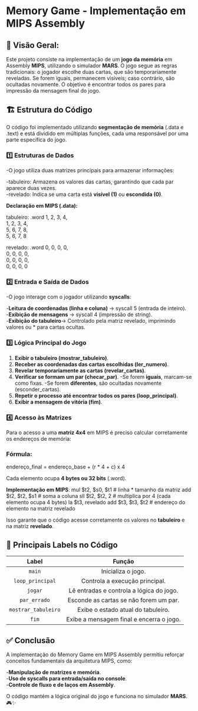 # **Memory Game - Implementação em MIPS Assembly** 

## **📌 Visão Geral:**
Este projeto consiste na implementação de um **jogo da memória** em Assembly **MIPS**, utilizando o simulador **MARS**. O jogo segue as regras tradicionais: o jogador escolhe duas cartas, que são temporariamente reveladas. Se forem iguais, permanecem visíveis; caso contrário, são ocultadas novamente. O objetivo é encontrar todos os pares para impressão da mensagem final do jogo.


## **🏗 Estrutura do Código**
O código foi implementado utilizando **segmentação de memória** (.data e .text) e está dividido em múltiplas funções, cada uma responsável por uma parte específica do jogo.

### **1️⃣ Estruturas de Dados**
-O jogo utiliza duas matrizes principais para armazenar informações:

 -tabuleiro: Armazena os valores das cartas, garantindo que cada par aparece duas vezes.<br> 
 -revelado: Indica se uma carta está **visível (1)** ou **escondida (0)**.<br> 

**Declaração em MIPS (.data):**

tabuleiro: .word 1, 2, 3, 4,<br> 
                 1, 2, 3, 4,<br>
                 5, 6, 7, 8,<br> 
                 5, 6, 7, 8<br>

revelado: .word 0, 0, 0, 0,<br>
                0, 0, 0, 0,<br>
                0, 0, 0, 0,<br>
                0, 0, 0, 0<br>


### **2️⃣ Entrada e Saída de Dados**
-O jogo interage com o jogador utilizando **syscalls**:

 -**Leitura de coordenadas (linha e coluna)** → syscall 5 (entrada de inteiro).<br> 
 -**Exibição de mensagens** → syscall 4 (impressão de string).<br> 
 -**Exibição do tabuleiro**→ Controlado pela matriz revelado, imprimindo valores ou * para cartas ocultas.<br> 


### **3️⃣ Lógica Principal do Jogo**
1. **Exibir o tabuleiro (mostrar_tabuleiro)**.
2. **Receber as coordenadas das cartas escolhidas (ler_numero)**.
3. **Revelar temporariamente as cartas (revelar_cartas)**.
4. **Verificar se formam um par (checar_par)**.
   -Se forem **iguais**, marcam-se como fixas.
   -Se forem **diferentes**, são ocultadas novamente (esconder_cartas).
5. **Repetir o processo até encontrar todos os pares (loop_principal)**.
6. **Exibir a mensagem de vitória (fim)**.


### **4️⃣ Acesso às Matrizes**
Para o acesso a uma **matriz 4x4** em MIPS é preciso calcular corretamente os endereços de memória:

### **Fórmula**: 
endereço_final = endereço_base + (r * 4 + c) x 4

Cada elemento ocupa **4 bytes ou 32 bits** (.word).

**Implementação em MIPS**:
mul $t2, $s0, $t1  # linha * tamanho da matriz
add $t2, $t2, $s1  # soma a coluna
sll $t2, $t2, 2    # multiplica por 4 (cada elemento ocupa 4 bytes)
la $t3, revelado
add $t3, $t3, $t2  # endereço do elemento na matriz revelado

Isso garante que o código acesse corretamente os valores no **tabuleiro** e na matriz **revelado**.


## **📌 Principais Labels no Código**
| **Label**            | **Função** |
|:-----------------:|:----------------------------:|
| `main`          | Inicializa o jogo. |
| `loop_principal`| Controla a execução principal. |
| `jogar`         | Lê entradas e controla a lógica do jogo. |
| `par_errado`    | Esconde as cartas se não forem um par. |
| `mostrar_tabuleiro` | Exibe o estado atual do tabuleiro. |
| `fim`           | Exibe a mensagem final e encerra o jogo. |



## **✅ Conclusão**
A implementação do Memory Game em MIPS Assembly permitiu reforçar conceitos fundamentais da arquitetura MIPS, como:

 -**Manipulação de matrizes e memória**.<br> 
 -**Uso de syscalls para entrada/saída no console**.<br> 
 -**Controle de fluxo e de laços em Assembly**.<br> 
 
O código mantém a lógica original do jogo e funciona no simulador **MARS**. 🎮✨
